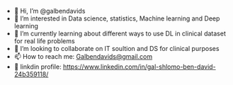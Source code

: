 - 👋 Hi, I’m @galbendavids
- 👀 I’m interested in Data science, statistics, Machine learning and Deep learning
- 🌱 I’m currently learning about different ways to use DL in clinical dataset for real life problems
- 💞️ I’m looking to collaborate on IT soultion and DS for clinical purposes
- 📫 How to reach me: Galbendavids@gmail.com
- 👋 linkdin profile: https://www.linkedin.com/in/gal-shlomo-ben-david-24b359118/
<!---
galbendavids/galbendavids is a ✨ special ✨ repository because its `README.md` (this file) appears on your GitHub profile.
You can click the Preview link to take a look at your changes.
--->
